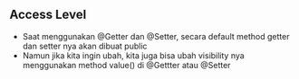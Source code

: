 ## Access Level
* Saat menggunakan @Getter dan @Setter, secara default method getter dan setter nya akan dibuat public
* Namun jika kita ingin ubah, kita juga bisa ubah visibility nya menggunakan method value() di @Gettter atau @Setter
